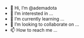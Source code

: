 - 👋 Hi, I’m @ademadota
- 👀 I’m interested in ...
- 🌱 I’m currently learning ...
- 💞️ I’m looking to collaborate on ...
- 📫 How to reach me ...

<!---
ademadota/ademadota is a ✨ special ✨ repository because its `README.md` (this file) appears on your GitHub profile.
You can click the Preview link to take a look at your changes.
--->
